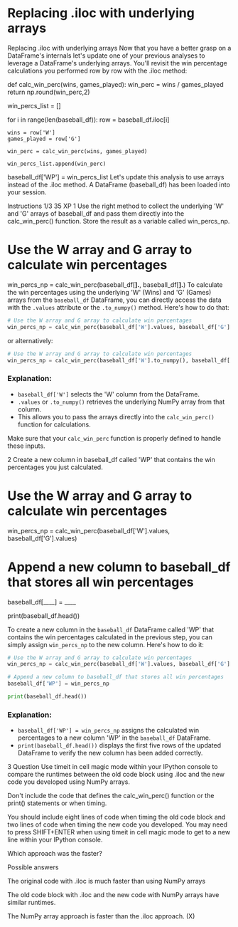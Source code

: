 # Replacing .iloc with underlying arrays

Replacing .iloc with underlying arrays
Now that you have a better grasp on a DataFrame's internals let's update one of your previous analyses to leverage a DataFrame's underlying arrays. You'll revisit the win percentage calculations you performed row by row with the .iloc method:

def calc_win_perc(wins, games_played):
    win_perc = wins / games_played
    return np.round(win_perc,2)

win_percs_list = []

for i in range(len(baseball_df)):
    row = baseball_df.iloc[i]

    wins = row['W']
    games_played = row['G']

    win_perc = calc_win_perc(wins, games_played)

    win_percs_list.append(win_perc)

baseball_df['WP'] = win_percs_list
Let's update this analysis to use arrays instead of the .iloc method. A DataFrame (baseball_df) has been loaded into your session.

Instructions 1/3
35 XP
1
Use the right method to collect the underlying 'W' and 'G' arrays of baseball_df and pass them directly into the calc_win_perc() function. Store the result as a variable called win_percs_np.
# Use the W array and G array to calculate win percentages
win_percs_np = calc_win_perc(baseball_df[____].____, baseball_df[____].____)
To calculate the win percentages using the underlying 'W' (Wins) and 'G' (Games) arrays from the `baseball_df` DataFrame, you can directly access the data with the `.values` attribute or the `.to_numpy()` method. Here's how to do that:

```python
# Use the W array and G array to calculate win percentages
win_percs_np = calc_win_perc(baseball_df['W'].values, baseball_df['G'].values)
```

or alternatively:

```python
# Use the W array and G array to calculate win percentages
win_percs_np = calc_win_perc(baseball_df['W'].to_numpy(), baseball_df['G'].to_numpy())
```

### Explanation:
- `baseball_df['W']` selects the 'W' column from the DataFrame.
- `.values` or `.to_numpy()` retrieves the underlying NumPy array from that column.
- This allows you to pass the arrays directly into the `calc_win_perc()` function for calculations. 

Make sure that your `calc_win_perc` function is properly defined to handle these inputs.

2
Create a new column in baseball_df called 'WP' that contains the win percentages you just calculated.
# Use the W array and G array to calculate win percentages
win_percs_np = calc_win_perc(baseball_df['W'].values, baseball_df['G'].values)

# Append a new column to baseball_df that stores all win percentages
baseball_df[____] = ____

print(baseball_df.head())

To create a new column in the `baseball_df` DataFrame called 'WP' that contains the win percentages calculated in the previous step, you can simply assign `win_percs_np` to the new column. Here's how to do it:

```python
# Use the W array and G array to calculate win percentages
win_percs_np = calc_win_perc(baseball_df['W'].values, baseball_df['G'].values)

# Append a new column to baseball_df that stores all win percentages
baseball_df['WP'] = win_percs_np

print(baseball_df.head())
```

### Explanation:
- `baseball_df['WP'] = win_percs_np` assigns the calculated win percentages to a new column 'WP' in the `baseball_df` DataFrame.
- `print(baseball_df.head())` displays the first five rows of the updated DataFrame to verify the new column has been added correctly.

3
Question
Use timeit in cell magic mode within your IPython console to compare the runtimes between the old code block using .iloc and the new code you developed using NumPy arrays.

Don't include the code that defines the calc_win_perc() function or the print() statements or when timing.

You should include eight lines of code when timing the old code block and two lines of code when timing the new code you developed. You may need to press SHIFT+ENTER when using timeit in cell magic mode to get to a new line within your IPython console.

Which approach was the faster?

Possible answers


The original code with .iloc is much faster than using NumPy arrays

The old code block with .iloc and the new code with NumPy arrays have similar runtimes.

The NumPy array approach is faster than the .iloc approach. (X)